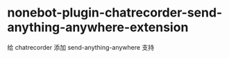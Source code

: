 # nonebot-plugin-chatrecorder-send-anything-anywhere-extension
给 chatrecorder 添加 send-anything-anywhere 支持
